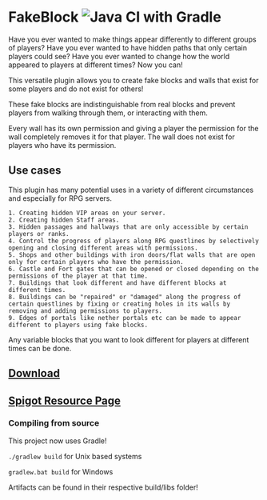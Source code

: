 # FakeBlock ![Java CI with Gradle](https://github.com/Huskehhh/FakeBlock/workflows/Java%20CI%20with%20Gradle/badge.svg)

Have you ever wanted to make things appear differently to different groups of players? Have you ever wanted to have hidden paths that only certain players could see? Have you ever wanted to change how the world appeared to players at different times? Now you can!

This versatile plugin allows you to create fake blocks and walls that exist for some players and do not exist for others!

These fake blocks are indistinguishable from real blocks and prevent players from walking through them, or interacting with them.

Every wall has its own permission and giving a player the permission for the wall completely removes it for that player. The wall does not exist for players who have its permission.

## Use cases

This plugin has many potential uses in a variety of different circumstances and especially for RPG servers.
````text
1. Creating hidden VIP areas on your server.
2. Creating hidden Staff areas.
3. Hidden passages and hallways that are only accessible by certain players or ranks.
4. Control the progress of players along RPG questlines by selectively opening and closing different areas with permissions.
5. Shops and other buildings with iron doors/flat walls that are open only for certain players who have the permission.
6. Castle and Fort gates that can be opened or closed depending on the permissions of the player at that time.
7. Buildings that look different and have different blocks at different times.
8. Buildings can be "repaired" or "damaged" along the progress of certain questlines by fixing or creating holes in its walls by removing and adding permissions to players.
9. Edges of portals like nether portals etc can be made to appear different to players using fake blocks.
 ````
Any variable blocks that you want to look different for players at different times can be done.

## [Download](https://github.com/Huskehhh/FakeBlock/actions)
## [Spigot Resource Page](https://www.spigotmc.org/resources/fakeblock.12830/)

### Compiling from source
This project now uses Gradle!

```./gradlew build``` for Unix based systems

```gradlew.bat build``` for Windows

Artifacts can be found in their respective build/libs folder!